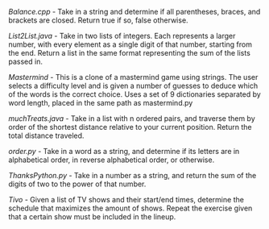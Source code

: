 *Balance.cpp* -		Take in a string and determine if all parentheses, braces, and
			brackets are closed.  Return true if so, false otherwise.

*List2List.java* -	Take in two lists of integers.  Each represents a larger number,
			with every element as a single digit of that number, starting from
			the end.  Return a list in the same format representing the sum
			of the lists passed in.

*Mastermind* - 		This is a clone of a mastermind game using strings.  The user 
			selects a difficulty level and is given a number of guesses to
			deduce which of the words is the correct choice.  Uses a set of
			9 dictionaries separated by word length, placed in the same path
			as mastermind.py

*muchTreats.java* - 	Take in a list with n ordered pairs, and traverse them by order of
			the shortest distance relative to your current position.  Return the
			total distance traveled.

*order.py* -		Take in a word as a string, and determine if its letters are in
			alphabetical order, in reverse alphabetical order, or otherwise.

*ThanksPython.py* -	Take in a number as a string, and return the sum of the digits of
			two to the power of that number.

*Tivo* - 		Given a list of TV shows and their start/end times, determine the schedule
			that maximizes the amount of shows.  Repeat the exercise given that a certain
			show must be included in the lineup.
